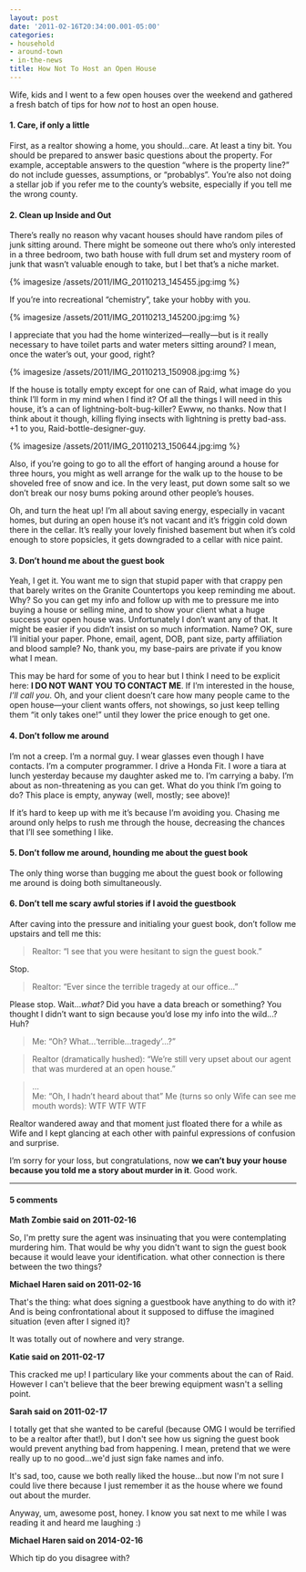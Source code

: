 ```yaml
---
layout: post
date: '2011-02-16T20:34:00.001-05:00'
categories:
- household
- around-town
- in-the-news
title: How Not To Host an Open House
---
```


Wife, kids and I went to a few open houses over the weekend and gathered a fresh batch of tips for how *not* to host an open house.  

#### 1. Care, if only a little

First, as a realtor showing a home, you should...care. At least a tiny bit. You should be prepared to answer basic questions about the property. For example, acceptable answers to the question “where is the property line?” do not include guesses, assumptions, or “probablys”. You’re also not doing a stellar job if you refer me to the county’s website, especially if you tell me the wrong county.  

#### 2. Clean up Inside and Out

There’s really no reason why vacant houses should have random piles of junk sitting around. There might be someone out there who’s only interested in a three bedroom, two bath house with full drum set and mystery room of junk that wasn’t valuable enough to take, but I bet that’s a niche market.

{% imagesize /assets/2011/IMG_20110213_145455.jpg:img %}

If you’re into recreational “chemistry”, take your hobby with you.

{% imagesize /assets/2011/IMG_20110213_145200.jpg:img %}

I appreciate that you had the home winterized—really—but is it really necessary to have toilet parts and water meters sitting around? I mean, once the water’s out, your good, right?

{% imagesize /assets/2011/IMG_20110213_150908.jpg:img %}

If the house is totally empty except for one can of Raid, what image do you think I’ll form in my mind when I find it? Of all the things I will need in this house, it’s a can of lightning-bolt-bug-killer? Ewww, no thanks. Now that I think about it though, killing flying insects with lightning is pretty bad-ass. +1 to you, Raid-bottle-designer-guy.

{% imagesize /assets/2011/IMG_20110213_150644.jpg:img %}

Also, if you’re going to go to all the effort of hanging around a house for three hours, you might as well arrange for the walk up to the house to be shoveled free of snow and ice. In the very least, put down some salt so we don’t break our nosy bums poking around other people’s houses.

Oh, and turn the heat up! I’m all about saving energy, especially in vacant homes, but during an open house it’s not vacant and it’s friggin cold down there in the cellar. It’s really your lovely finished basement but when it’s cold enough to store popsicles, it gets downgraded to a cellar with nice paint.  

#### 3. Don’t hound me about the guest book

Yeah, I get it. You want me to sign that stupid paper with that crappy pen that barely writes on the Granite Countertops you keep reminding me about. Why? So you can get my info and follow up with me to pressure me into buying a house or selling mine, and to show your client what a huge success your open house was. Unfortunately I don’t want any of that. It might be easier if you didn’t insist on so much information. Name? OK, sure I’ll initial your paper. Phone, email, agent, DOB, pant size, party affiliation and blood sample? No, thank you, my base-pairs are private if you know what I mean.

This may be hard for some of you to hear but I think I need to be explicit here: **I DO NOT WANT YOU TO CONTACT ME**. If I’m interested in the house, *I’ll call you*. Oh, and your client doesn’t care how many people came to the open house—your client wants offers, not showings, so just keep telling them “it only takes one!” until they lower the price enough to get one.  

#### 4. Don’t follow me around

I’m not a creep. I’m a normal guy. I wear glasses even though I have contacts. I’m a computer programmer. I drive a Honda Fit. I wore a tiara at lunch yesterday because my daughter asked me to. I’m carrying a baby. I’m about as non-threatening as you can get. What do you think I’m going to do? This place is empty, anyway (well, mostly; see above)!

If it’s hard to keep up with me it’s because I’m avoiding you. Chasing me around only helps to rush me through the house, decreasing the chances that I’ll see something I like.  

#### 5. Don’t follow me around, hounding me about the guest book

The only thing worse than bugging me about the guest book or following me around is doing both simultaneously.  

#### 6. Don’t tell me scary awful stories if I avoid the guestbook

After caving into the pressure and initialing your guest book, don’t follow me upstairs and tell me this:

> Realtor: “I see that you were hesitant to sign the guest book.”

Stop.

> Realtor: “Ever since the terrible tragedy at our office...”

Please stop. Wait...*what?* Did you have a data breach or something? You thought I didn’t want to sign because you’d lose my info into the wild...? Huh?

> Me: “Oh? What...‘terrible...tragedy’...?”

> Realtor (dramatically hushed): “We’re still very upset about our agent that was murdered at an open house.”

> ...  
> Me: “Oh, I hadn’t heard about that”
> Me (turns so only Wife can see me mouth words): WTF WTF WTF

Realtor wandered away and that moment just floated there for a while as Wife and I kept glancing at each other with painful expressions of confusion and surprise.

I’m sorry for your loss, but congratulations, now **we can’t buy your house because you told me a story about murder in it**. Good work.

---

#### 5 comments

**Math Zombie said on 2011-02-16**

So, I'm pretty sure the agent was insinuating that you were contemplating murdering him. That would be why you didn't want to sign the guest book because it would leave your identification. what other connection is there between the two things?

**Michael Haren said on 2011-02-16**

That's the thing: what does signing a guestbook have anything to do with it? And is being confrontational about it supposed to diffuse the imagined situation (even after I signed it)?

It was totally out of nowhere and very strange.

**Katie said on 2011-02-17**

This cracked me up! I particulary like your comments about the can of Raid.  However I can't believe that the beer brewing equipment wasn't a selling point.

**Sarah said on 2011-02-17**

I totally get that she wanted to be careful (because OMG I would be terrified to be a realtor after that!), but I don't see how us signing the guest book would prevent anything bad from happening.  I mean, pretend that we were really up to no good...we'd just sign fake names and info.

It's sad, too, cause we both really liked the house...but now I'm not sure I could live there because I just remember it as the house where we found out about the murder.

Anyway, um, awesome post, honey.  I know you sat next to me while I was reading it and heard me laughing :)

**Michael Haren said on 2014-02-16**

Which tip do you disagree with?


